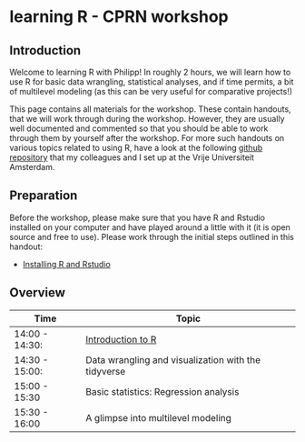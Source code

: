 # learning R - CPRN workshop

## Introduction

Welcome to learning R with Philipp! In roughly 2 hours, we will learn how to use 
R for basic data wrangling, statistical analyses, and if time permits, a bit of multilevel modeling (as this can be very useful for comparative projects!)

This page contains all materials for the workshop. These contain handouts, that we will work through during the workshop. However, they are usually well documented and commented so that you should be able to work through them by yourself after the workshop. For more such handouts on various topics related to using R, have a look at the following [github repository](https://github.com/ccs-amsterdam/r-course-material) that my colleagues and I set up at the Vrije Universiteit Amsterdam. 


## Preparation

Before the workshop, please make sure that you have R and Rstudio installed on your computer and have played around a little with it (it is open source and free to use). Please work through the initial steps outlined in this handout:

- [Installing R and Rstudio](https://github.com/masurp/learningR/blob/master/tutorials/R-basics-01.md)


## Overview


| Time | Topic |
|----- | ----------|
|14:00 - 14:30: |  [Introduction to R](https://github.com/masurp/VU_CADC/blob/main/tutorials/R_basics_introduction.md) |
|14:30 - 15:00: |  Data wrangling and visualization with the tidyverse |
|15:00 - 15:30 | Basic statistics: Regression analysis |
|15:30 - 16:00 | A glimpse into multilevel modeling |




